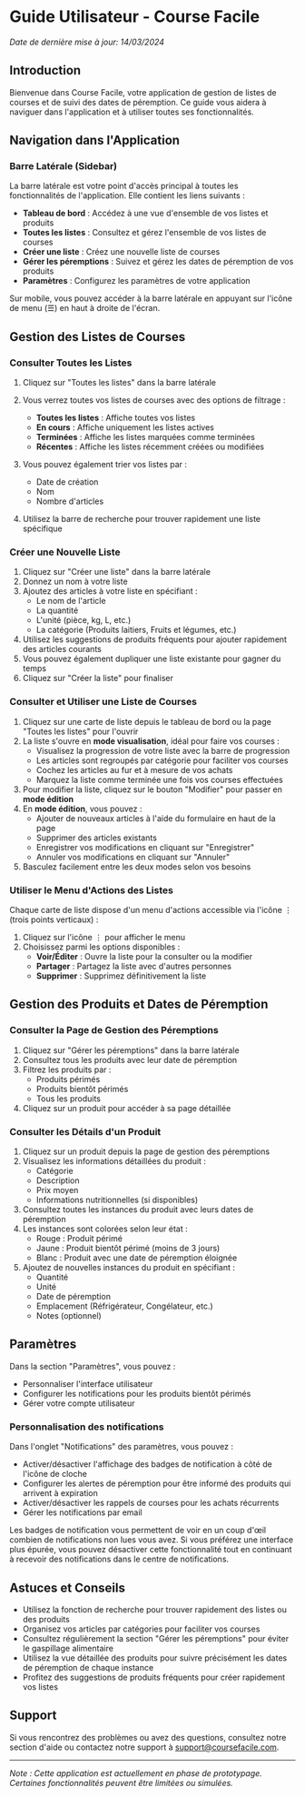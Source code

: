 # Guide Utilisateur - Course Facile

*Date de dernière mise à jour: 14/03/2024*

## Introduction

Bienvenue dans Course Facile, votre application de gestion de listes de courses et de suivi des dates de péremption. Ce guide vous aidera à naviguer dans l'application et à utiliser toutes ses fonctionnalités.

## Navigation dans l'Application

### Barre Latérale (Sidebar)

La barre latérale est votre point d'accès principal à toutes les fonctionnalités de l'application. Elle contient les liens suivants :

- **Tableau de bord** : Accédez à une vue d'ensemble de vos listes et produits
- **Toutes les listes** : Consultez et gérez l'ensemble de vos listes de courses
- **Créer une liste** : Créez une nouvelle liste de courses
- **Gérer les péremptions** : Suivez et gérez les dates de péremption de vos produits
- **Paramètres** : Configurez les paramètres de votre application

Sur mobile, vous pouvez accéder à la barre latérale en appuyant sur l'icône de menu (☰) en haut à droite de l'écran.

## Gestion des Listes de Courses

### Consulter Toutes les Listes

1. Cliquez sur "Toutes les listes" dans la barre latérale
2. Vous verrez toutes vos listes de courses avec des options de filtrage :
   - **Toutes les listes** : Affiche toutes vos listes
   - **En cours** : Affiche uniquement les listes actives
   - **Terminées** : Affiche les listes marquées comme terminées
   - **Récentes** : Affiche les listes récemment créées ou modifiées

3. Vous pouvez également trier vos listes par :
   - Date de création
   - Nom
   - Nombre d'articles

4. Utilisez la barre de recherche pour trouver rapidement une liste spécifique

### Créer une Nouvelle Liste

1. Cliquez sur "Créer une liste" dans la barre latérale
2. Donnez un nom à votre liste
3. Ajoutez des articles à votre liste en spécifiant :
   - Le nom de l'article
   - La quantité
   - L'unité (pièce, kg, L, etc.)
   - La catégorie (Produits laitiers, Fruits et légumes, etc.)
4. Utilisez les suggestions de produits fréquents pour ajouter rapidement des articles courants
5. Vous pouvez également dupliquer une liste existante pour gagner du temps
6. Cliquez sur "Créer la liste" pour finaliser

### Consulter et Utiliser une Liste de Courses

1. Cliquez sur une carte de liste depuis le tableau de bord ou la page "Toutes les listes" pour l'ouvrir
2. La liste s'ouvre en **mode visualisation**, idéal pour faire vos courses :
   - Visualisez la progression de votre liste avec la barre de progression
   - Les articles sont regroupés par catégorie pour faciliter vos courses
   - Cochez les articles au fur et à mesure de vos achats
   - Marquez la liste comme terminée une fois vos courses effectuées
3. Pour modifier la liste, cliquez sur le bouton "Modifier" pour passer en **mode édition**
4. En **mode édition**, vous pouvez :
   - Ajouter de nouveaux articles à l'aide du formulaire en haut de la page
   - Supprimer des articles existants
   - Enregistrer vos modifications en cliquant sur "Enregistrer"
   - Annuler vos modifications en cliquant sur "Annuler"
5. Basculez facilement entre les deux modes selon vos besoins

### Utiliser le Menu d'Actions des Listes

Chaque carte de liste dispose d'un menu d'actions accessible via l'icône ⋮ (trois points verticaux) :
1. Cliquez sur l'icône ⋮ pour afficher le menu
2. Choisissez parmi les options disponibles :
   - **Voir/Éditer** : Ouvre la liste pour la consulter ou la modifier
   - **Partager** : Partagez la liste avec d'autres personnes
   - **Supprimer** : Supprimez définitivement la liste

## Gestion des Produits et Dates de Péremption

### Consulter la Page de Gestion des Péremptions

1. Cliquez sur "Gérer les péremptions" dans la barre latérale
2. Consultez tous les produits avec leur date de péremption
3. Filtrez les produits par :
   - Produits périmés
   - Produits bientôt périmés
   - Tous les produits
4. Cliquez sur un produit pour accéder à sa page détaillée

### Consulter les Détails d'un Produit

1. Cliquez sur un produit depuis la page de gestion des péremptions
2. Visualisez les informations détaillées du produit :
   - Catégorie
   - Description
   - Prix moyen
   - Informations nutritionnelles (si disponibles)
3. Consultez toutes les instances du produit avec leurs dates de péremption
4. Les instances sont colorées selon leur état :
   - Rouge : Produit périmé
   - Jaune : Produit bientôt périmé (moins de 3 jours)
   - Blanc : Produit avec une date de péremption éloignée
5. Ajoutez de nouvelles instances du produit en spécifiant :
   - Quantité
   - Unité
   - Date de péremption
   - Emplacement (Réfrigérateur, Congélateur, etc.)
   - Notes (optionnel)

## Paramètres

Dans la section "Paramètres", vous pouvez :
- Personnaliser l'interface utilisateur
- Configurer les notifications pour les produits bientôt périmés
- Gérer votre compte utilisateur

### Personnalisation des notifications

Dans l'onglet "Notifications" des paramètres, vous pouvez :
- Activer/désactiver l'affichage des badges de notification à côté de l'icône de cloche
- Configurer les alertes de péremption pour être informé des produits qui arrivent à expiration
- Activer/désactiver les rappels de courses pour les achats récurrents
- Gérer les notifications par email

Les badges de notification vous permettent de voir en un coup d'œil combien de notifications non lues vous avez. Si vous préférez une interface plus épurée, vous pouvez désactiver cette fonctionnalité tout en continuant à recevoir des notifications dans le centre de notifications.

## Astuces et Conseils

- Utilisez la fonction de recherche pour trouver rapidement des listes ou des produits
- Organisez vos articles par catégories pour faciliter vos courses
- Consultez régulièrement la section "Gérer les péremptions" pour éviter le gaspillage alimentaire
- Utilisez la vue détaillée des produits pour suivre précisément les dates de péremption de chaque instance
- Profitez des suggestions de produits fréquents pour créer rapidement vos listes

## Support

Si vous rencontrez des problèmes ou avez des questions, consultez notre section d'aide ou contactez notre support à support@coursefacile.com.

---

*Note : Cette application est actuellement en phase de prototypage. Certaines fonctionnalités peuvent être limitées ou simulées.* 